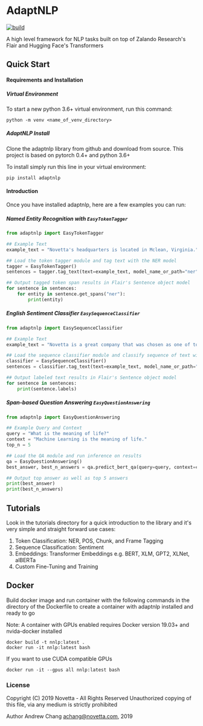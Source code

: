 # AdaptNLP

[![build](https://circleci.com/gh/Novetta/adaptnlp.svg?style=shield&circle-token=ed777e78d54a959a2d7eef04f69510e25c46be27)](https://circleci.com/gh/Novetta/adaptnlp)

A high level framework for NLP tasks built on top of Zalando Research's Flair and Hugging Face's Transformers

## Quick Start

#### Requirements and Installation

##### Virtual Environment
To start a new python 3.6+ virtual environment, run this command:

```
python -m venv <name_of_venv_directory>
```

##### AdaptNLP Install
Clone the adaptnlp library from github and download from source.  This project is based on pytorch 0.4+ and python 3.6+

To install simply run this line in your virtual environment:
```
pip install adaptnlp
```

#### Introduction

Once you have installed adaptnlp, here are a few examples you can run:

##### Named Entity Recognition with `EasyTokenTagger`

```python
from adaptnlp import EasyTokenTagger

## Example Text
example_text = "Novetta's headquarters is located in Mclean, Virginia."

## Load the token tagger module and tag text with the NER model 
tagger = EasyTokenTagger()
sentences = tagger.tag_text(text=example_text, model_name_or_path="ner")

## Output tagged token span results in Flair's Sentence object model
for sentence in sentences:
    for entity in sentence.get_spans("ner"):
        print(entity)

```

##### English Sentiment Classifier `EasySequenceClassifier`

```python
from adaptnlp import EasySequenceClassifier 

## Example Text
example_text = "Novetta is a great company that was chosen as one of top 50 great places to work!"

## Load the sequence classifier module and classify sequence of text with the english sentiment model 
classifier = EasySequenceClassifier()
sentences = classifier.tag_text(text=example_text, model_name_or_path="en-sentiment")

## Output labeled text results in Flair's Sentence object model
for sentence in sentences:
    print(sentence.labels)

```

##### Span-based Question Answering `EasyQuestionAnswering`

```python
from adaptnlp import EasyQuestionAnswering 

## Example Query and Context 
query = "What is the meaning of life?"
context = "Machine Learning is the meaning of life."
top_n = 5

## Load the QA module and run inference on results 
qa = EasyQuestionAnswering()
best_answer, best_n_answers = qa.predict_bert_qa(query=query, context=context, n_best_size=top_n)

## Output top answer as well as top 5 answers
print(best_answer)
print(best_n_answers)

```

## Tutorials

Look in the tutorials directory for a quick introduction to the library and it's very simple
and straight forward use cases:

  1. Token Classification: NER, POS, Chunk, and Frame Tagging
  2. Sequence Classification: Sentiment
  3. Embeddings: Transformer Embeddings e.g. BERT, XLM, GPT2, XLNet, alBERTa
  4. Custom Fine-Tuning and Training
  
## Docker
Build docker image and run container with the following commands in the directory of the Dockerfile
to create a container with adaptnlp installed and ready to go

Note: A container with GPUs enabled requires Docker version 19.03+ and nvida-docker installed
```
docker build -t nnlp:latest .
docker run -it nnlp:latest bash
```
If you want to use CUDA compatible GPUs 
```
docker run -it --gpus all nnlp:latest bash
```

### License
Copyright (C) 2019 Novetta - All Rights Reserved 
 Unauthorized copying of this file, via any medium is strictly prohibited
 
 Author Andrew Chang achang@novetta.com, 2019 



